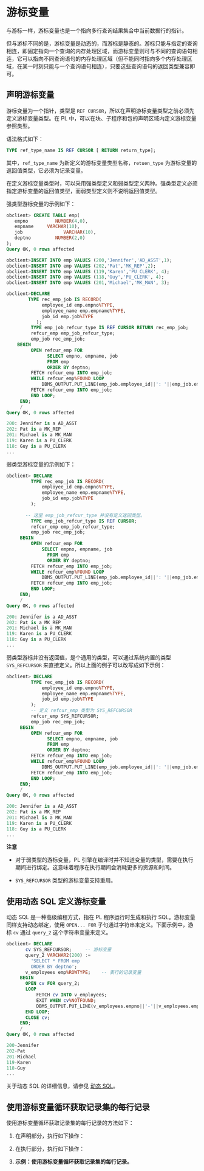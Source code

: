 游标变量 
=========================

与游标一样，游标变量也是一个指向多行查询结果集合中当前数据行的指针。

但与游标不同的是，游标变量是动态的，而游标是静态的。游标只能与指定的查询相连，即固定指向一个查询的内存处理区域，而游标变量则可与不同的查询语句相连，它可以指向不同查询语句的内存处理区域（但不能同时指向多个内存处理区域，在某一时刻只能与一个查询语句相连），只要这些查询语句的返回类型兼容即可。

声明游标变量 
---------------------------

游标变量为一个指针，类型是 `REF CURSOR`，所以在声明游标变量类型之前必须先定义游标变量类型。在 PL 中，可以在块、子程序和包的声明区域内定义游标变量参照类型。

语法格式如下：

```sql
TYPE ref_type_name IS REF CURSOR [ RETURN return_type];
```



其中，`ref_type_name` 为新定义的游标变量类型名称，`retuen_type` 为游标变量的返回值类型，它必须为记录变量。

在定义游标变量类型时，可以采用强类型定义和弱类型定义两种。强类型定义必须指定游标变量的返回值类型，而弱类型定义则不说明返回值类型。

强类型游标变量的示例如下：

```sql
obclient> CREATE TABLE emp(  
   empno          NUMBER(4,0),  
   empname     VARCHAR(10),  
   job               VARCHAR(10),   
   deptno         NUMBER(2,0)   
);
Query OK, 0 rows affected 

obclient>INSERT INTO emp VALUES (200,'Jennifer','AD_ASST',1);
obclient>INSERT INTO emp VALUES (202,'Pat','MK_REP',2);
obclient>INSERT INTO emp VALUES (119,'Karen','PU_CLERK', 4);
obclient>INSERT INTO emp VALUES (118,'Guy','PU_CLERK', 4);
obclient>INSERT INTO emp VALUES (201,'Michael','MK_MAN', 3);

obclient>DECLARE
        TYPE rec_emp_job IS RECORD(
             employee_id emp.empno%TYPE,
             employee_name emp.empname%TYPE,
             job_id emp.job%TYPE
           );
         TYPE emp_job_refcur_type IS REF CURSOR RETURN rec_emp_job;
         refcur_emp emp_job_refcur_type;
         emp_job rec_emp_job;
    BEGIN
         OPEN refcur_emp FOR
               SELECT empno, empname, job
               FROM emp
               ORDER BY deptno;
         FETCH refcur_emp INTO emp_job;
         WHILE refcur_emp%FOUND LOOP
             DBMS_OUTPUT.PUT_LINE(emp_job.employee_id||': '||emp_job.employee_name||' is a '||emp_job.job_id);
         FETCH refcur_emp INTO emp_job;
         END LOOP;
     END;
     /
Query OK, 0 rows affected 

200: Jennifer is a AD_ASST
202: Pat is a MK_REP
201: Michael is a MK_MAN
119: Karen is a PU_CLERK
118: Guy is a PU_CLERK
...
```



弱类型游标变量的示例如下：

```sql
obclient> DECLARE
         TYPE rec_emp_job IS RECORD(
             employee_id emp.empno%TYPE,
             employee_name emp.empname%TYPE,
             job_id emp.job%TYPE
         );
         
       -- 这里 emp_job_refcur_type 并没有定义返回类型。
         TYPE emp_job_refcur_type IS REF CURSOR;
         refcur_emp emp_job_refcur_type;
         emp_job rec_emp_job;
     BEGIN
         OPEN refcur_emp FOR
             SELECT empno, empname, job
               FROM emp
               ORDER BY deptno;
         FETCH refcur_emp INTO emp_job;
         WHILE refcur_emp%FOUND LOOP
             DBMS_OUTPUT.PUT_LINE(emp_job.employee_id||': '||emp_job.employee_name||' is a '||emp_job.job_id);
         FETCH refcur_emp INTO emp_job;
         END LOOP;
     END;
     /
Query OK, 0 rows affected 

200: Jennifer is a AD_ASST
202: Pat is a MK_REP
201: Michael is a MK_MAN
119: Karen is a PU_CLERK
118: Guy is a PU_CLERK
...
```



弱类型游标并没有返回值，是个通用的类型，可以通过系统内置的类型 `SYS_REFCURSOR` 来直接定义。所以上面的例子可以改写成如下示例：

```sql
obclient> DECLARE
         TYPE rec_emp_job IS RECORD(
             employee_id emp.empno%TYPE,
             employee_name emp.empname%TYPE,
             job_id emp.job%TYPE
         );
         -- 定义 refcur_emp 类型为 SYS_REFCURSOR
         refcur_emp SYS_REFCURSOR;
         emp_job rec_emp_job;
     BEGIN
         OPEN refcur_emp FOR
               SELECT empno, empname, job
               FROM emp
               ORDER BY deptno;
         FETCH refcur_emp INTO emp_job;
         WHILE refcur_emp%FOUND LOOP
             DBMS_OUTPUT.PUT_LINE(emp_job.employee_id||': '||emp_job.employee_name||' is a '||emp_job.job_id);
         FETCH refcur_emp INTO emp_job;
         END LOOP;
     END;
     /
Query OK, 0 rows affected 

200: Jennifer is a AD_ASST
202: Pat is a MK_REP
201: Michael is a MK_MAN
119: Karen is a PU_CLERK
118: Guy is a PU_CLERK
...
```


**注意**



* 对于弱类型的游标变量，PL 引擎在编译时并不知道变量的类型，需要在执行期间进行绑定。这意味着程序在执行期间会消耗更多的资源和时间。

  

* `SYS_REFCURSOR` 类型的游标变量支持重用。

  




使用动态 SQL 定义游标变量 
------------------------------------

动态 SQL 是一种高级编程方式，指在 PL 程序运行时生成和执行 SQL。游标变量同样支持动态绑定，使用 `OPEN... FOR` 子句通过字符串来定义。下面示例中，游标 `cv` 通过 `query_2` 这个字符串变量来定义。

```sql
obclient> DECLARE
       cv SYS_REFCURSOR;     -- 游标变量
       query_2 VARCHAR2(200) :=
         'SELECT * FROM emp
         ORDER BY deptno';
       v_employees emp%ROWTYPE;    -- 表行的记录变量
     BEGIN
       OPEN cv FOR query_2;
       LOOP
           FETCH cv INTO v_employees;
           EXIT WHEN cv%NOTFOUND;
           DBMS_OUTPUT.PUT_LINE(v_employees.empno||'-'||v_employees.empname);
       END LOOP;
       CLOSE cv;
     END;
     /
Query OK, 0 rows affected 

200-Jennifer
202-Pat
201-Michael
119-Karen
118-Guy
...
```



关于动态 SQL 的详细信息，请参见 [动态 SQL](../../7.dynamic-sql/2.run-dynamic-sql-statements.md)。

使用游标变量循环获取记录集的每行记录 
---------------------------------------

使用游标变量循环获取记录集的每行记录的方法如下：

1. 在声明部分，执行如下操作：

   

2. 在执行部分，执行如下操作：

   

3. **示例：使用游标变量循环获取记录集的每行记录。** 



